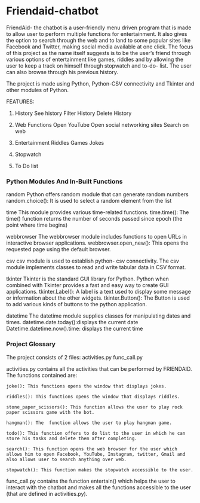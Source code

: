 # Friendaid-chatbot
FriendAid- the chatbot is a user-friendly menu driven program that is made to allow user to perform multiple functions for entertainment. It also gives the option to search through the web and to land to some popular sites like Facebook and Twitter, making social media available at one click.
The focus of this project as the name itself suggests is to be the user’s friend through various options of entertainment like games, riddles and by allowing the user to keep a track on himself through stopwatch and to-do- list. The user can also browse through his previous history. 

The project is made using Python, Python-CSV connectivity and Tkinter and other modules of Python.

FEATURES:
1) History
    See history
    Filter History
    Delete History
    
2) Web Functions
    Open YouTube
    Open social networking sites
    Search on web
    
3) Entertainment
    Riddles
    Games
    Jokes
    
4) Stopwatch

5) To Do list

<h3>Python Modules And In-Built Functions</h3>
random
	 Python offers random module that can generate random numbers
random.choice(<list>): It is used to select a random element from the list

time
	This module provides various time-related functions.
time.time(): The time() function returns the number of seconds passed since epoch (the point where time begins)

webbrowser
	The webbrowser module includes functions to open URLs in interactive browser applications. 
webbrowser.open_new(): This opens the requested page using the default browser.

csv
	csv module is used to establish python- csv connectivity. The csv module implements classes to read and write tabular data in CSV format.
  
tkinter
	Tkinter is the standard GUI library for  Python. Python when combined with Tkinter provides a fast and easy way to create GUI applications.
tkinter.Label(): A label is a text used to display some message or information about the other widgets.
tkinter.Button(): The Button is used to add various kinds of buttons to the python application.

datetime
	The datetime module supplies classes for manipulating dates and times.
datetime.date.today():displays the current date
Datetime.datetime.now().time: displays the current time

<h3>Project Glossary</h3>
The project consists of 2 files:
activities.py
func_call.py

activities.py contains all the activities that can be performed by FRIENDAID. The functions contained are:

	joke(): This functions opens the window that displays jokes.

	riddles(): This functions opens the window that displays riddles.

	stone_paper_scissors(): This function allows the user to play rock paper scissors game with the bot.

	hangman(): The  function allows the user to play hangman game.
  
  	todo(): This function offers to do list to the user in which he can store his tasks and delete them after completing.

	search(): This function opens the web browser for the user which allows him to open Facebook, YouTube, Instagram, twitter, Gmail and also allows user to search anything over web.

 	stopwatch(): This function makes the stopwatch accessible to the user.

func_call.py contains the function entertain() which helps the user to interact with the chatbot and makes all the functions accessible to the user (that are defined in activities.py).
